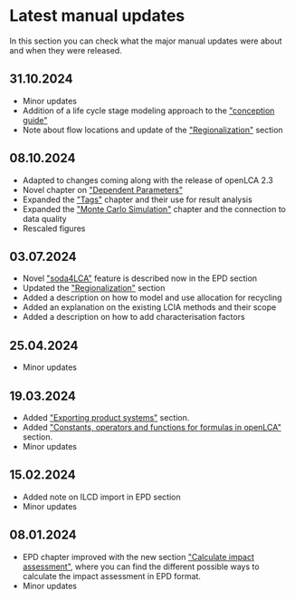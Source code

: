 # Latest manual updates

In this section you can check what the major manual updates were about and when they were released.


## 31.10.2024

- Minor updates
- Addition of a life cycle stage modeling approach to the ["conception guide"](./conceptualguideline/index.html)
- Note about flow locations and update of the ["Regionalization"](./advanced_top/regionalized.md) section

## 08.10.2024

- Adapted to changes coming along with the release of openLCA 2.3
- Novel chapter on ["Dependent Parameters"](./advanced_top/dependent_parameter.md)
- Expanded the ["Tags"](./cheat/tags.md) chapter and their use for result analysis
- Expanded the ["Monte Carlo Simulation"](./advanced_top/monte_carlo.md) chapter and the connection to data quality
- Rescaled figures


## 03.07.2024

- Novel ["soda4LCA"](./epds/soda4lca.md) feature is described now in the EPD section
- Updated the ["Regionalization"](./advanced_top/regionalized.md) section
- Added a description on how to model and use allocation for recycling
- Added an explanation on the existing LCIA methods and their scope
- Added a description on how to add characterisation factors



## 25.04.2024

- Minor updates

## 19.03.2024

- Added ["Exporting product systems"](./prod_sys/exporting.md) section.
- Added ["Constants, operators and functions for formulas in openLCA"](./advanced_top/formulas_in_openlca.md) section.
- Minor updates

## 15.02.2024

- Added note on ILCD import in EPD section
- Minor updates

## 08.01.2024

- EPD chapter improved with the new section ["Calculate impact assessment"](./epds/calculate_impact_assessment.md), where you can find the different possible ways to calculate the impact assessment in EPD format.
- Minor updates
